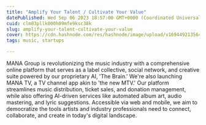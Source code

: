 ```yaml
---
title: "Amplify Your Talent / Cultivate Your Value"
datePublished: Wed Sep 06 2023 18:57:00 GMT+0000 (Coordinated Universal Time)
cuid: clm83pllk000h09mfe9ksc38k
slug: amplify-your-talent-cultivate-your-value
cover: https://cdn.hashnode.com/res/hashnode/image/upload/v1694492135640/bf40e492-ff3b-4b66-9a33-68850c4f1f48.png
tags: music, startups

---
```


MANA Group is revolutionizing the music industry with a comprehensive online platform that serves as a label collective, social network, and creative suite powered by our proprietary AI, 'The Brain.' We're also launching MANA TV, a TV channel app akin to 'the new MTV.' Our platform streamlines music distribution, ticket sales, and donation management, while also offering AI-driven services like automated album art, audio mastering, and lyric suggestions. Accessible via web and mobile, we aim to democratize the tools artists and industry professionals need to connect, collaborate, and create in today's digital landscape.